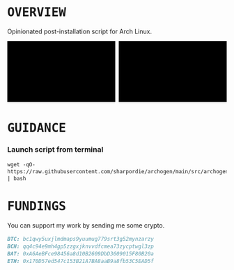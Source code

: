 # <samp>OVERVIEW</samp>

Opinionated post-installation script for Arch Linux.

<img src="assets/img1.png" width="49.25%"/><img src="assets/img0.png" width="1.5%"/><img src="assets/img2.png" width="49.25%"/>

# <samp>GUIDANCE</samp>

### Launch script from terminal

```shell
wget -qO- https://raw.githubusercontent.com/sharpordie/archogen/main/src/archogen.sh | bash
```

# <samp>FUNDINGS</samp>

You can support my work by sending me some crypto.

```md
BTC: bc1qwy5uxjlmdmaps9yuumug779srt3g52mynzarzy
BCH: qq4c94e9mh4gp5zzgxjknvvdfcmea73zycptwgl3zp
BAT: 0xA6AeBFce98456a8d10B2609DbD3609015F80B20a
ETH: 0x170D57ed547c153B21A7BA8aaB9a8fb53C5EAD5f
```
